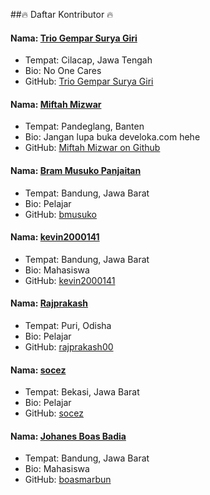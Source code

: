 ##🔥 Daftar Kontributor 🔥

#### Nama: [Trio Gempar Surya Giri](https://github.com/triogempar/)
- Tempat: Cilacap, Jawa Tengah
- Bio: No One Cares
- GitHub: [Trio Gempar Surya Giri](https://github.com/triogempar/)

#### Nama: [Miftah Mizwar](https://github.com/mizwardomlank/)
- Tempat: Pandeglang, Banten
- Bio: Jangan lupa buka develoka.com hehe
- GitHub: [Miftah Mizwar on Github](https://github.com/mizwardomlank/)

#### Nama: [Bram Musuko Panjaitan](https://github.com/bmusuko)
- Tempat: Bandung, Jawa Barat
- Bio: Pelajar
- GitHub: [bmusuko](https://github.com/bmusuko)

#### Nama: [kevin2000141](https://github.com/kevin2000141)
- Tempat: Bandung, Jawa Barat
- Bio: Mahasiswa
- GitHub: [kevin2000141](https://github.com/kevin2000141)

#### Nama: [Rajprakash](https://github.com/rajprakash00)
- Tempat: Puri, Odisha
- Bio: Pelajar
- GitHub: [rajprakash00](https://github.com/rajprakash00)

#### Nama: [socez](https://github.com/socez)
- Tempat: Bekasi, Jawa Barat
- Bio: Pelajar
- GitHub: [socez](https://github.com/socez)

#### Nama: [Johanes Boas Badia](https://github.com/boasmarbun)
- Tempat: Bandung, Jawa Barat
- Bio: Mahasiswa
- GitHub: [boasmarbun](https://github.com/boasmarbun)

